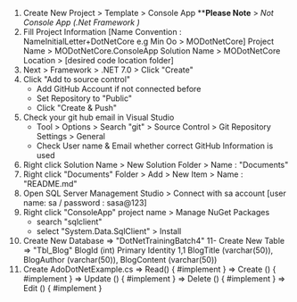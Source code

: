 1. Create New Project > Template > Console App ****Please Note** > *Not Console App (.Net Framework )*
2. Fill Project Information [Name Convention : NameInitialLetter+DotNetCore e.g Min Oo > MODotNetCore]
	Project Name > MODotNetCore.ConsoleApp
	Solution Name > MODotNetCore
	Location > [desired code location folder]
3. Next > Framework > .NET 7.0 > Click "Create"
4. Click "Add to source control"
	- Add GitHub Account if not connected before
	- Set Repository to "Public"
	- Click "Create & Push"
5. Check your git hub email in Visual Studio
	- Tool > Options > Search "git" > Source Control > Git Repository Settings > General
	- Check User name & Email whether correct GitHub Information is used
6. Right click Solution Name > New Solution Folder > Name : "Documents"
7. Right click "Documents" Folder > Add > New Item > Name : "README.md"
8. Open SQL Server Management Studio > Connect with sa account [user name: sa / password : sasa@123]
9. Right click "ConsoleApp" project name > Manage NuGet Packages
	- search "sqlclient"
	- select "System.Data.SqlClient" > Install
10. Create New Database => "DotNetTrainingBatch4"
11- Create New Table => "Tbl_Blog"
		BlogId (int) Primary Identity 1,1
		BlogTitle (varchar(50)),
		BlogAuthor (varchar(50)),
		BlogContent (varchar(50))
12. Create AdoDotNetExample.cs 
	=> Read() { #implement }
	=> Create () { #implement }
	=> Update () { #implement }
	=> Delete () { #implement }
	=> Edit	()	{ #implement }

